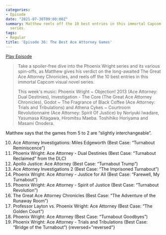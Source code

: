 ```yaml
---
categories:
- Episode
date: "2021-07-30T09:00:00Z"
summary: Matthew reels off the 10 best entries in this immortal Capcom visual novel
  series.
tags:
- Regular
title: 'Episode 36: The Best Ace Attorney Games'
---
```


[Play Episode](https://shows.acast.com/the-back-page-a-video-games-podcast/episodes/6249ec71be92a6001320e9b6)
> Take a spoiler-free dive into the Phoenix Wright series and its various spin-offs, as Matthew gives his verdict on the long-awaited The Great Ace Attorney Chronicles, and reels off the 10 best entries in this immortal Capcom visual novel series.
>
> This week's music: Phoenix Wright ~ Objection! 2013 (Ace Attorney: Dual Destinies), Investigation - The Core (The Great Ace Attorney Chronicles), Godot ~ The Fragrance of Black Coffee (Ace Attorney: Trials and Tribulations) and Athena Cykes ~ Courtroom Révolutionnaire (Ace Attorney: Spirit Of Justice) by Noriyuki Iwadare, Yasumasa Kitagawa, Hiromitsu Maeba. Toshihiko Horiyama and Masami Onodera.

Matthew says that the games from 5 to 2 are “slightly interchangeable”.

10. Ace Attorney Investigations: Miles Edgeworth (Best Case: “Turnabout Reminiscence”)
9. Phoenix Wright: Ace Attorney - Dual Destinies (Best Case: “Turnabout Reclaimed” from the DLC)
8. Apollo Justice: Ace Attorney (Best Case: “Turnabout Trump”)
7. Ace Attorney Investigations 2 (Best Case: “The Imprisoned Turnabout”)
6. Phoenix Wright: Ace Attorney - Justice for All (Best Case: “Farewell, My Turnabout”)
5. Phoenix Wright: Ace Attorney - Spirit of Justice (Best Case: “Turnabout Revolution”)
4. The Great Ace Attorney Chronicles (Best Case: “The Adventure of the Runaway Room”)
3. Professor Layton vs. Phoenix Wright: Ace Attorney (Best Case: “The Golden Court”)
2. Phoenix Wright: Ace Attorney (Best Case: “Turnabout Goodbyes”)
1. Phoenix Wright: Ace Attorney - Trials and Tribulations (Best Case: “Bridge of the Turnabout”)
{reversed="reversed"}
